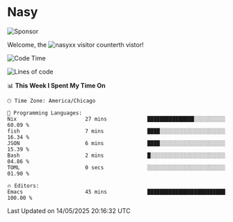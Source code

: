 # Nasy

<!--
<p align="center">
<img height="200" src="https://github-readme-stats.vercel.app/api?username=nasyxx&count_private=true&show_icons=true&theme=dracula&include_all_commits=true"/>
<img height="200" src="https://github-readme-stats.vercel.app/api/top-langs/?username=nasyxx&theme=dracula&hide=html,jupyter+notebook&count_private=true&show_icons=true"/>
</p>

  
----------------
-->

![Sponsor](https://img.shields.io/static/v1.svg?label=Sponsor&message=%E2%9D%A4&logo=GitHub&style=flat&color=pink)
 
Welcome, the ![nasyxx visitor counter](https://count.getloli.com/get/@nasyxx?theme=rule34)th vistor!
 
<!--START_SECTION:waka-->
![Code Time](http://img.shields.io/badge/Code%20Time-4%2C748%20hrs%2049%20mins-blue)

![Lines of code](https://img.shields.io/badge/From%20Hello%20World%20I%27ve%20Written-6.3%20million%20lines%20of%20code-blue)

📊 **This Week I Spent My Time On** 

```text
🕑︎ Time Zone: America/Chicago

💬 Programming Languages: 
Nix                      27 mins             ███████████████░░░░░░░░░░   60.09 % 
fish                     7 mins              ████░░░░░░░░░░░░░░░░░░░░░   16.34 % 
JSON                     6 mins              ████░░░░░░░░░░░░░░░░░░░░░   15.39 % 
Bash                     2 mins              █░░░░░░░░░░░░░░░░░░░░░░░░   04.86 % 
TOML                     0 secs              ░░░░░░░░░░░░░░░░░░░░░░░░░   01.90 % 

🔥 Editors: 
Emacs                    45 mins             █████████████████████████   100.00 % 
```


 Last Updated on 14/05/2025 20:16:32 UTC
<!--END_SECTION:waka-->

<!-- ![visitors](https://visitor-badge.laobi.icu/badge?page_id=nasyxx.nasyxx) -->
